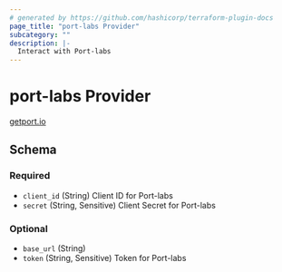 ```yaml
---
# generated by https://github.com/hashicorp/terraform-plugin-docs
page_title: "port-labs Provider"
subcategory: ""
description: |-
  Interact with Port-labs
---
```


# port-labs Provider

[getport.io](https://getport.io)

<!-- schema generated by tfplugindocs -->

## Schema

### Required

- `client_id` (String) Client ID for Port-labs
- `secret` (String, Sensitive) Client Secret for Port-labs

### Optional

- `base_url` (String)
- `token` (String, Sensitive) Token for Port-labs
